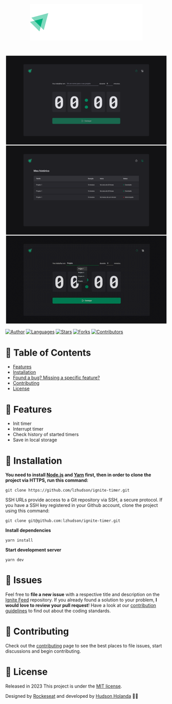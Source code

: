 <p align="center">
  <img src=".github/docs/images/logo.svg" width="350"/>
</p>

<br />

<p align="center">
  <img src=".github/docs/images/countdown.png" width="500"/>
  <img src=".github/docs/images/history.png" width="500"/>
  <img src=".github/docs/images/timer-details.gif" width="500"/>
</p>

[![Author](https://img.shields.io/badge/author-lzhudson-00B37E?style=flat-square)](https://github.com/lzhudson)
[![Languages](https://img.shields.io/github/languages/count/lzhudson/ignite-timer?color=%2300B37E&style=flat-square)](#)
[![Stars](https://img.shields.io/github/stars/lzhudson/ignite-timer?color=00B37E&style=flat-square)](https://github.com/lzhudson/ignite-timer/stargazers)
[![Forks](https://img.shields.io/github/forks/lzhudson/ignite-timer?color=00B37E&style=flat-square)](https://github.com/lzhudson/ignite-timer/network/members)
[![Contributors](https://img.shields.io/github/contributors/lzhudson/ignite-timer?color=00B37E&style=flat-square)](https://github.com/lzhudson/ignite-timer/graphs/contributors)

# :pushpin: Table of Contents

* [Features](#rocket-features)
* [Installation](#construction_worker-installation)
* [Found a bug? Missing a specific feature?](#bug-issues)
* [Contributing](#tada-contributing)
* [License](#closed_book-license)

# :rocket: Features

* Init timer
* Interrupt timer
* Check history of started timers
* Save in local storage

# :construction_worker: Installation

**You need to install [Node.js](https://nodejs.org/en/download/) and [Yarn](https://yarnpkg.com/) first, then in order to clone the project via HTTPS, run this command:**

```
git clone https://github.com/lzhudson/ignite-timer.git
```

SSH URLs provide access to a Git repository via SSH, a secure protocol. If you have a SSH key registered in your Github account, clone the project using this command:

```
git clone git@github.com:lzhudson/ignite-timer.git
```


**Install dependencies**

```
yarn install
```

**Start development server**

```
yarn dev
```

# :bug: Issues

Feel free to **file a new issue** with a respective title and description on the [Ignite Feed](https://github.com/lzhudson/ignite-timer/issues) repository. If you already found a solution to your problem, **I would love to review your pull request**! Have a look at our [contribution guidelines](https://github.com/lzhudson/ignite-timer/blob/main/CONTRIBUTING.md) to find out about the coding standards.

# :tada: Contributing

Check out the [contributing](https://github.com/lzhudson/ignite-timer/blob/main/CONTRIBUTING.md) page to see the best places to file issues, start discussions and begin contributing.

# :closed_book: License

Released in 2023
This project is under the [MIT license](https://github.com/lzhudson/ignite-timer/main/LICENSE).

Designed by [Rockeseat](https://github.com/Rocketseat) and developed by [Hudson Holanda](https://github.com/lzhudson) 🖤🚀